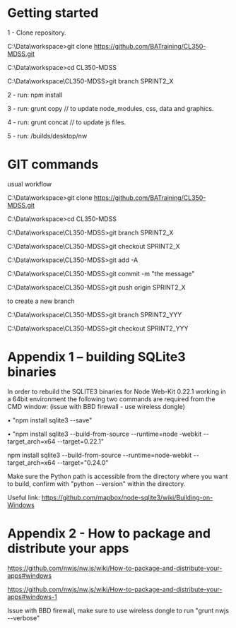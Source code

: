 # Getting started
1 - Clone repository.

 C:\Data\workspace>git clone https://github.com/BATraining/CL350-MDSS.git
 
 C:\Data\workspace>cd CL350-MDSS
 
 C:\Data\workspace\CL350-MDSS>git branch SPRINT2_X
 
2 - run: npm install

3 - run: grunt copy		// to update node_modules, css, data and graphics.

4 - run: grunt concat // to update js files.

5 - run: /builds/desktop/nw

# GIT commands

usual workflow

C:\Data\workspace>git clone https://github.com/BATraining/CL350-MDSS.git

C:\Data\workspace>cd CL350-MDSS

C:\Data\workspace\CL350-MDSS>git branch SPRINT2_X

C:\Data\workspace\CL350-MDSS>git checkout SPRINT2_X

C:\Data\workspace\CL350-MDSS>git add -A

C:\Data\workspace\CL350-MDSS>git commit -m "the message"

C:\Data\workspace\CL350-MDSS>git push origin SPRINT2_X


to create a new branch

C:\Data\workspace\CL350-MDSS>git branch SPRINT2_YYY

C:\Data\workspace\CL350-MDSS>git checkout SPRINT2_YYY


# Appendix 1 – building SQLite3 binaries

In order to rebuild the SQLITE3 binaries for Node Web-Kit 0.22.1 working in a 64bit environment the following two commands are required from the CMD window:  (issue with BBD firewall - use wireless dongle)

•	"npm install sqlite3 --save"

•	"npm install sqlite3 --build-from-source --runtime=node -webkit --target_arch=x64 --target=0.22.1"

npm install sqlite3 --build-from-source --runtime=node-webkit --target_arch=x64 --target="0.24.0"

Make sure the Python path is accessible from the directory where you want to build, confirm with "python --version" within the directory.

Useful link: https://github.com/mapbox/node-sqlite3/wiki/Building-on-Windows

# Appendix 2 - How to package and distribute your apps

https://github.com/nwjs/nw.js/wiki/How-to-package-and-distribute-your-apps#windows

https://github.com/nwjs/nw.js/wiki/How-to-package-and-distribute-your-apps#windows-1

Issue with BBD firewall, make sure to use wireless dongle to run "grunt nwjs --verbose"
